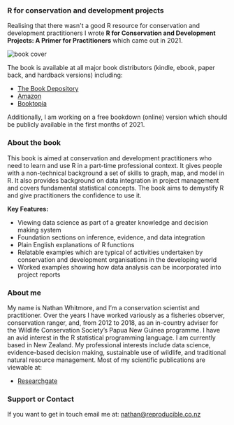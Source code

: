 ### R for conservation and development projects

Realising that there wasn't a good R resource for conservation and development practitioners I wrote **R for Conservation and Development Projects: A Primer for Practitioners** which came out in 2021.

![book cover](https://raw.githubusercontent.com/NathanWhitmore/Reproducible/main/book%20cover.jpg)

The book is available at all major book distributors (kindle, ebook, paper back, and hardback versions) including:

- [The Book Depository](https://www.bookdepository.com/R-for-Conservation-Development-Projects-Nathan-Whitmore/9780367205485?ref=grid-view&qid=1611283102040&sr=1-1)
- [Amazon](https://www.amazon.com/Conservation-Development-Projects-Chapman-Hall/dp/0367205483)
- [Booktopia](https://www.booktopia.com.au/r-for-conservation-and-development-projects-nathan-whitmore/book/9780367205485.html)

Additionally, I am working on a free bookdown (online) version which should be publicly available in the first months of 2021.

### About the book
This book is aimed at conservation and development practitioners who need to learn and use R in a part-time professional context. It gives people with a non-technical background a set of skills to graph, map, and model in R. It also provides background on data integration in project management and covers fundamental statistical concepts. The book aims to demystify R and give practitioners the confidence to use it.

**Key Features:**

* Viewing data science as part of a greater knowledge and decision making system
* Foundation sections on inference, evidence, and data integration
* Plain English explanations of R functions
* Relatable examples which are typical of activities undertaken by conservation and development organisations in the developing world
* Worked examples showing how data analysis can be incorporated into project reports

### About me
My name is Nathan Whitmore, and I’m a conservation scientist and practitioner. Over the years I have worked variously as a fisheries observer, conservation ranger, and, from 2012 to 2018, as an in-country adviser for the Wildlife Conservation Society’s Papua New Guinea programme. I have an avid interest in the R statistical programming language. I am currently based in New Zealand. My professional interests include data science, evidence-based decision making, sustainable use of wildlife, and traditional natural resource management.
Most of my scientific publications are viewable at:
- [Researchgate](https://www.researchgate.net/profile/Nathan_Whitmore)

### Support or Contact
If you want to get in touch email me at: <nathan@reproducible.co.nz>
